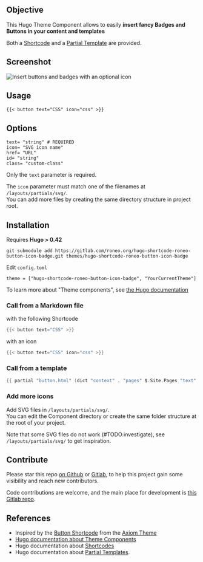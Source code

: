 

## Objective

This Hugo Theme Component allows to easily **insert fancy Badges and Buttons in your content and templates**

Both a [Shortcode](https://gohugo.io/content-management/shortcodes/) and a [Partial Template](https://gohugo.io/templates/partials/) are provided.

## Screenshot

![Insert buttons and badges with an optional icon](https://roneo.org/illustrations/hugo-shortcode-roneo-button-icon-badge/hugo-shortcode-roneo-button-icon-badge-screenshot.jpg)

## Usage

```
{{< button text="CSS" icon="css" >}}
```

## Options

```
text= "string" # REQUIRED
icon= "SVG icon name"
href= "URL"
id= "string"
class= "custom-class"
```

Only the `text` parameter is required.

The `icon` parameter must match one of the filenames at `/layouts/partials/svg/`.  
You can add more files by creating the same directory structure in project root.


## Installation

Requires **Hugo > 0.42**

    git submodule add https://gitlab.com/roneo.org/hugo-shortcode-roneo-button-icon-badge.git themes/hugo-shortcode-roneo-button-icon-badge

Edit `config.toml`

    theme = ["hugo-shortcode-roneo-button-icon-badge", "YourCurrentTheme"]

To learn more about "Theme components", see [the Hugo documentation](https://gohugo.io/hugo-modules/theme-components/)


### Call from a Markdown file

with the following Shortcode

```go
{{< button text="CSS" >}}
```

with an icon

```go
{{< button text="CSS" icon="css" >}}
```

### Call from a template

```go
{{ partial "button.html" (dict "context" . "pages" $.Site.Pages "text" "Hi there" "icon" "git") }}
```

### Add more icons

Add SVG files in `/layouts/partials/svg/`.  
You can edit the Component directory or create the same folder structure at the root of your project.

Note that some SVG files do not work (#TODO:investigate), see `/layouts/partials/svg/` to get inspiration.

## Contribute

Please star this repo [on Github](https://github.com/RoneoOrg/hugo-shortcode-roneo-button-icon-badge) or [Gitlab](https://gitlab.com/Roneo/hugo-shortcode-roneo-button-icon-badge), to help this project gain some visibility and reach new contributors.

Code contributions are welcome, and the main place for development is [this Gitlab repo](https://gitlab.com/Roneo/hugo-shortcode-roneo-button-icon-badge).

## References

- Inspired by the [Button Shortcode](https://github.com/marketempower/axiom/blob/master/layouts/shortcodes/button.html) from the [Axiom Theme](https://www.axiomtheme.com/docs/shortcodes/#button)
- [Hugo documentation about Theme Components](https://gohugo.io/hugo-modules/theme-components/)
- Hugo documentation about [Shortcodes](https://gohugo.io/content-management/shortcodes/)
- Hugo documentation about [Partial Templates](https://gohugo.io/templates/partials/).